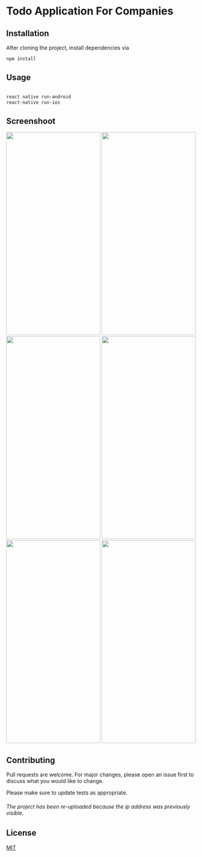 # Todo Application For Companies


## Installation

After cloning the project, install dependencies via

```bash
npm install
```

## Usage

```bash

react native run-android
react-native run-ios
```

## Screenshoot

<img src="https://github.com/yasineryigit/TodoApplication/blob/master/screenshoots/1.png" width="250" height="539" />
<img src="https://github.com/yasineryigit/TodoApplication/blob/master/screenshoots/2.png" width="250" height="539" />
<img src="https://github.com/yasineryigit/TodoApplication/blob/master/screenshoots/3.png" width="250" height="539" />
<img src="https://github.com/yasineryigit/TodoApplication/blob/master/screenshoots/4.png" width="250" height="539" />
<img src="https://github.com/yasineryigit/TodoApplication/blob/master/screenshoots/5.png" width="250" height="539" />
<img src="https://github.com/yasineryigit/TodoApplication/blob/master/screenshoots/6.png" width="250" height="539" />




## Contributing
Pull requests are welcome. For major changes, please open an issue first to discuss what you would like to change.

Please make sure to update tests as appropriate.


<h6>The project has been re-uploaded because the ip address was previously visible.</h6>


## License
[MIT](https://choosealicense.com/licenses/mit/)
